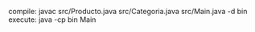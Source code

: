
compile: javac src/Producto.java src/Categoria.java src/Main.java -d bin
execute: java -cp bin Main
